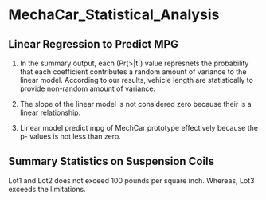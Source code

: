 # MechaCar_Statistical_Analysis

## Linear Regression to Predict MPG

  1.  In the summary output, each (Pr(>|t|) value represnets the probability that each coefficient contributes a random amount of variance to the linear model. According       to our results, vehicle length are statistically to provide non-random amount of variance.

  2.  The slope of the linear model is not considered zero because their is a linear relationship.

  3. Linear model predict mpg of MechCar prototype effectively because the p- values is not less than zero.
 
## Summary Statistics on Suspension Coils

  Lot1 and Lot2 does not exceed 100 pounds per square inch. Whereas, Lot3 exceeds the limitations.
